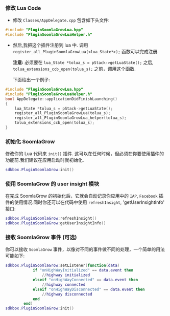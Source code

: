 ### 修改 Lua Code
* 修改 `Classes/AppDelegate.cpp` 包含如下头文件:
```cpp
#include "PluginSoomlaGrowLua.hpp"
#include "PluginSoomlaGrowLuaHelper.h"
```

* 然后,我把这个插件注册到 lua 中. 调用 `register_all_PluginSoomlaGrowLua(<lua_State*>);` 函数可以完成注册.

  __注意:__ 必须要在 `lua_State *tolua_s = pStack->getLuaState();` 之后, `tolua_extensions_ccb_open(tolua_s);` 之前，调用这个函数.

	下面给出一个例子:
```cpp
#include "PluginSoomlaGrowLua.hpp"
#include "PluginSoomlaGrowLuaHelper.h"
bool AppDelegate::applicationDidFinishLaunching()
{
	lua_State *tolua_s = pStack->getLuaState();
	register_all_PluginSoomlaGrowLua(tolua_s);
	register_all_PluginSoomlaGrowLua_helper(tolua_s);
	tolua_extensions_ccb_open(tolua_s);
}
```

### 初始化 SoomlaGrow
修改你的 Lua 代码来 `init()` 插件. 这可以在任何时候，但必须在你要使用插件的功能前.我们建议在应用启动时就初始化.
```lua
sdkbox.PluginSoomlaGrow:init()
```

### 使用 SoomlaGrow 的 user insight 模块
在完成 SoomlaGrow 的初始化后，它就会自动记录你应用中的 `IAP`, `Facebook` 插件的使用情况.同时你还可以在代码中使用 `refreshInsight`, 'getUserInsightInfo' 接口:
```lua
sdkbox.PluginSoomlaGrow:refreshInsight()
sdkbox.PluginSoomlaGrow:getUserInsightInfo()
```

### 接收 SoomlaGrow 事件 (可选)
你可以接收 `SoomlaGrow` 事件，以像对不同的事件做不同的处理，一个简单的用法可能如下:
```lua
sdkbox.PluginSoomlaGrow:setListener(function(data)
			if "onHighWayInitialized" == data.event then
				//highway initialized
		    elseif "onHighWayConnected" == data.event then
		    	//highway connected
		    elseif "onHighWayDisconnected" == data.event then
		    	//highway disconnected
		    end
        end)
sdkbox.PluginSoomlaGrow:init()
```
